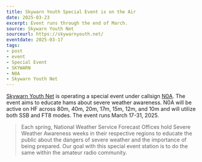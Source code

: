 ```yaml
---
title: Skywarn Youth Special Event is on the Air
date: 2025-03-23
excerpt: Event runs through the end of March.
source: Skywarn Youth Net
sourceurl: https://skywarnyouth.net/
eventdate: 2025-03-17
tags:
- post
- event
- Special Event
- SKYWARN
- N0A
- Skywarn Youth Net
---
```

[Skywarn Youth Net](https://skywarnyouth.net/) is operating a special event under callsign [N0A](https://www.qrz.com/db/N0A). The event aims to educate hams about severe weather awareness. N0A will be active on HF across 80m, 40m, 20m, 17m, 15m, 12m, and 10m and will utilize both SSB and FT8 modes. The event runs March 17-31, 2025.

> Each spring, National Weather Service Forecast Offices hold Severe Weather Awareness weeks in their respective regions to educate the public about the dangers of severe weather and the importance of being prepared. Our goal with this special event station is to do the same within the amateur radio community.